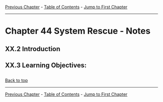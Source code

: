 [Previous Chapter](../Ch43-troubleshooting/notes_Ch44.md) - [Table of Contents](../README.md#table-of-contents) - [Jump to First Chapter](../Ch01-introduction/notes_Ch01.md)

---

# Chapter 44 System Rescue - Notes

## XX.2 Introduction


## XX.3 Learning Objectives:



##

[Back to top](#)

---

[Previous Chapter](../Ch43-troubleshooting/notes_Ch44.md) - [Table of Contents](../README.md#table-of-contents) - [Jump to First Chapter](../Ch01-introduction/notes_Ch01.md)
